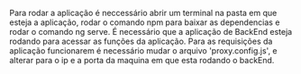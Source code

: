 Para rodar a aplicação é neccessário abrir um terminal na pasta em que esteja a aplicação, rodar o comando npm para baixar as dependencias e rodar o comando ng serve.
É necessário que a aplicação de BackEnd esteja rodando para acessar as funções da aplicação.
Para as requisições da aplicação funcionarem é necessário mudar o arquivo 'proxy.config.js', e alterar para o ip e a porta da maquina em que esta rodando o backEnd.

